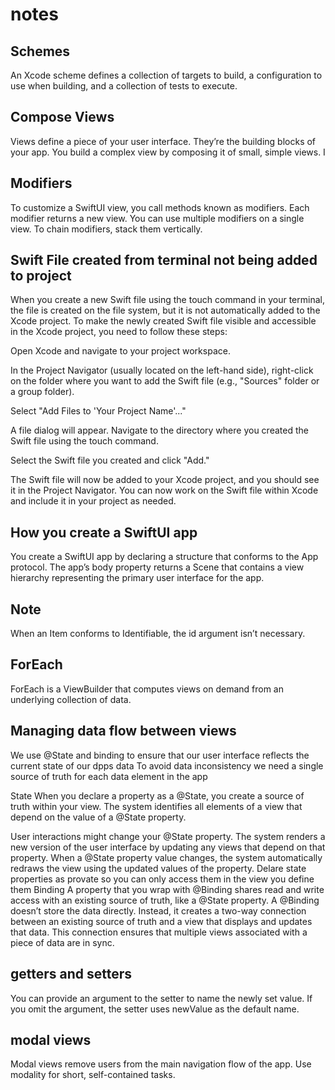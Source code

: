 # notes

## Schemes

An Xcode scheme defines a collection of targets to build, a configuration to use when building, and a collection of tests to execute.

## Compose Views

Views define a piece of your user interface. They’re the building blocks of your app. You build a complex view by composing it of small, simple views. I

## Modifiers

To customize a SwiftUI view, you call methods known as modifiers. Each modifier returns a new view. You can use multiple modifiers on a single view. To chain modifiers, stack them vertically.

## Swift File created from terminal not being added to project

When you create a new Swift file using the touch command in your terminal, the file is created on the file system, but it is not automatically added to the Xcode project. To make the newly created Swift file visible and accessible in the Xcode project, you need to follow these steps:

Open Xcode and navigate to your project workspace.

In the Project Navigator (usually located on the left-hand side), right-click on the folder where you want to add the Swift file (e.g., "Sources" folder or a group folder).

Select "Add Files to 'Your Project Name'..."

A file dialog will appear. Navigate to the directory where you created the Swift file using the touch command.

Select the Swift file you created and click "Add."

The Swift file will now be added to your Xcode project, and you should see it in the Project Navigator. You can now work on the Swift file within Xcode and include it in your project as needed.

## How you create a SwiftUI app

You create a SwiftUI app by declaring a structure that conforms to the App protocol. The app’s body property returns a Scene that contains a view hierarchy representing the primary user interface for the app.

## Note

When an Item conforms to Identifiable, the id argument isn’t necessary.

## ForEach 

ForEach is a ViewBuilder that computes views on demand from an underlying collection of data.

## Managing data flow between views 

We use @State and binding to ensure that our user interface reflects the current state of our dpps 
data 
To avoid data inconsistency we need a single source of truth for each data element in the app 

State
When you declare a property as a @State, you create a source of truth within your view. The system identifies all elements of a view that depend on the value of a @State property.

User interactions might change your @State property. The system renders a new version of the user interface by updating any views that depend on that property.
When a @State property value changes, the system automatically redraws the view using the updated values of the property.
Delare state properties as provate so you can only access them in the view you define them 
Binding 
A property that you wrap with @Binding shares read and write access with an existing source of truth, like a @State property. A @Binding doesn’t store the data directly. Instead, it creates a two-way connection between an existing source of truth and a view that displays and updates that data. This connection ensures that multiple views associated with a piece of data are in sync.

## getters and setters 
You can provide an argument to the setter to name the newly set value. If you omit the argument, the setter uses newValue as the default name.


## modal views 
Modal views remove users from the main navigation flow of the app. Use modality for short, self-contained tasks.
